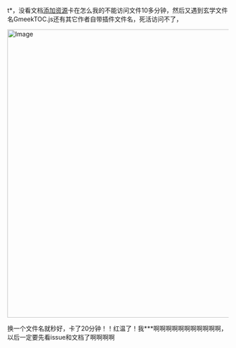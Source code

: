 t*，没看文档[添加资源](https://blog.meekdai.com/post/%E3%80%90Gmeek-jin-jie-%E3%80%91static-wen-jian-jia-shi-yong.html)卡在怎么我的不能访问文件10多分钟，然后又遇到玄学文件名GmeekTOC.js还有其它作者自带插件文件名，死活访问不了，

<img width="1085" height="656" alt="Image" src="https://github.com/user-attachments/assets/d0515b8e-c791-4576-8551-1dc29c921f12" />

换一个文件名就秒好，卡了20分钟！！红温了！我***啊啊啊啊啊啊啊啊啊啊啊，以后一定要先看issue和文档了啊啊啊啊